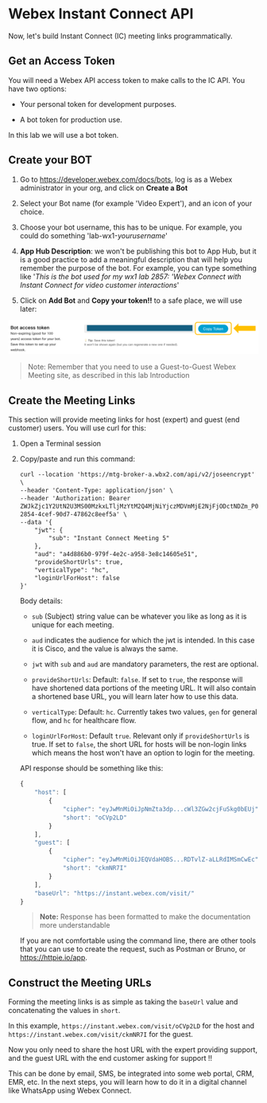 # Webex Instant Connect API

Now, let's build Instant Connect (IC) meeting links programmatically.

## Get an Access Token

You will need a Webex API access token to make calls to the IC API. You have two options:

* Your personal token for development purposes.

* A bot token for production use.

In this lab we will use a bot token.

## Create your BOT
1. Go to https://developer.webex.com/docs/bots, log is as a Webex administrator in your org, and click on **Create a Bot**

2. Select your Bot name (for example 'Video Expert'), and an icon of your choice. 

3. Choose your bot username, this has to be unique. For example, you could do something 'lab-wx1-_yourusername_'

4. **App Hub Description**: we won't be publishing this bot to App Hub, but it is a good practice to add a meaningful description that will help you remember the purpose of the bot. For example, you can type something like '_This is the bot used for my wx1 lab 2857: 'Webex Connect with Instant Connect for video customer interactions_'

5. Click on **Add Bot** and **Copy your token!!** to a safe place, we will use later:

![Bot token](images/bot-token.png)

> Note: Remember that you need to use a Guest-to-Guest Webex Meeting site, as described in this lab Introduction

## Create the Meeting Links

This section will provide meeting links for host (expert) and guest (end customer) users. You will use curl for this:

1. Open a Terminal session

2. Copy/paste and run this command:

    ```
    curl --location 'https://mtg-broker-a.wbx2.com/api/v2/joseencrypt' \
    --header 'Content-Type: application/json' \
    --header 'Authorization: Bearer ZWJkZjc1Y2UtN2U3MS00MzkxLTljMzYtM2Q4MjNiYjczMDVmMjE2NjFjODctNDZm_P0A1_3e826b27-2854-4cef-90d7-47862c8eef5a' \
    --data '{
        "jwt": {
            "sub": "Instant Connect Meeting 5"
        },
        "aud": "a4d886b0-979f-4e2c-a958-3e8c14605e51",
        "provideShortUrls": true,
        "verticalType": "hc",
        "loginUrlForHost": false
    }'
    ```
    Body details:

   * `sub` (Subject) string value can be whatever you like as long as it is unique for each meeting.

   * `aud` indicates the audience for which the jwt is intended. In this case it is Cisco, and the value is always the same.

   * `jwt` with `sub` and `aud` are mandatory parameters, the rest are optional.

   * `provideShortUrls`: Default: `false`. If set to `true`, the response will have shortened data portions of the meeting URL. It will also contain a shortened base URL, you will learn later how to use this data.

   * `verticalType`: Default: `hc`. Currently takes two values, `gen` for general flow, and `hc` for healthcare flow.

   * `loginUrlForHost`: Default `true`. Relevant only if `provideShortUrls` is true. If set to `false`, the short URL for hosts will be non-login links which means the host won't have an option to login for the meeting.

    API response should be something like this:
    ```js
    {
        "host": [
            {
                "cipher": "eyJwMnMiOiJpNmZta3dp...cWl3ZGw2cjFuSkg0bEUj",
                "short": "oCVp2LD"
            }
        ],
        "guest": [
            {
                "cipher": "eyJwMnMiOiJEQVdaHOBS...RDTvlZ-aLLRdIMSmCwEc",
                "short": "ckmNR7I"
            }
        ],
        "baseUrl": "https://instant.webex.com/visit/"
    }
    ```
    > **Note:** Response has been formatted to make the documentation more understandable

    If you are not comfortable using the command line, there are other tools that you can use to create the request, such as Postman or Bruno, or https://httpie.io/app.

## Construct the Meeting URLs

Forming the meeting links is as simple as taking the `baseUrl` value and concatenating the values in `short`.

In this example, `https://instant.webex.com/visit/oCVp2LD` for the host and `https://instant.webex.com/visit/ckmNR7I` for the guest.

Now you only need to share the host URL with the expert providing support, and the guest URL with the end customer asking for support !!

This can be done by email, SMS, be integrated into some web portal, CRM, EMR, etc. In the next steps, you will learn how to do it in a digital channel like WhatsApp using Webex Connect.




